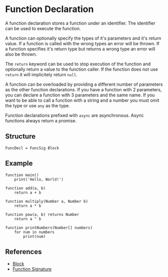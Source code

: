 # Function Declaration

A function declaration stores a function under an identifier. The identifier can be used to execute the function.

A function can optionally specify the types of it's parameters and it's return value. If a function is called with the wrong types an error will be thrown. If a function specifies it's return type but returns a wrong type an error will also be thrown.

The `return` keyword can be used to stop execution of the function and optionally return a value to the function caller. If the function does not use `return` it will implicitely return `null`.

A function can be overloaded by providing a different number of parameters as the other function declarations. If you have a function with 2 parameters, you can declare a function with 3 parameters and the same name. If you want to be able to call a function with a string and a number you must omit the type or use `any` as the type.

Function declarations prefixed with `async` are asynchronous. Async functions always return a promise.

## Structure

```grammar
FuncDecl = FuncSig Block
```

## Example

```syntek
function main()
	print('Hello, World!')

function add(a, b)
	return a + b

function multiply(Number a, Number b)
	return a * b

function pow(a, b) returns Number
	return a ^ b

function printNumbers(Number[] numbers)
	for num in numbers
		print(num)
```

## References

- [Block](/spec/grammar/syntactic/#block)
- [Function Signature](/spec/grammar/syntactic/#function-signature)
